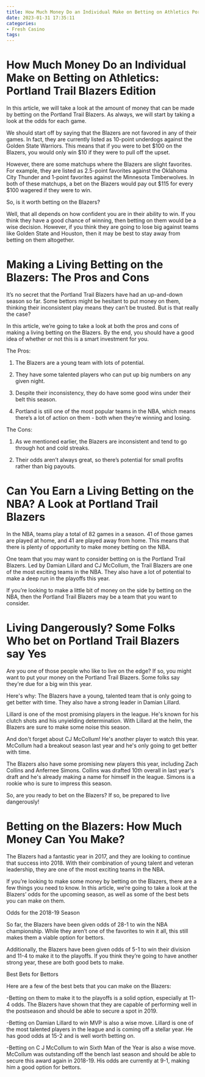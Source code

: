 ```yaml
---
title: How Much Money Do an Individual Make on Betting on Athletics Portland Trail Blazers Edition
date: 2023-01-31 17:35:11
categories:
- Fresh Casino
tags:
---
```



#  How Much Money Do an Individual Make on Betting on Athletics: Portland Trail Blazers Edition

In this article, we will take a look at the amount of money that can be made by betting on the Portland Trail Blazers. As always, we will start by taking a look at the odds for each game.

We should start off by saying that the Blazers are not favored in any of their games. In fact, they are currently listed as 10-point underdogs against the Golden State Warriors. This means that if you were to bet $100 on the Blazers, you would only win $10 if they were to pull off the upset.

However, there are some matchups where the Blazers are slight favorites. For example, they are listed as 2.5-point favorites against the Oklahoma City Thunder and 1-point favorites against the Minnesota Timberwolves. In both of these matchups, a bet on the Blazers would pay out $115 for every $100 wagered if they were to win.

So, is it worth betting on the Blazers?

Well, that all depends on how confident you are in their ability to win. If you think they have a good chance of winning, then betting on them would be a wise decision. However, if you think they are going to lose big against teams like Golden State and Houston, then it may be best to stay away from betting on them altogether.

#  Making a Living Betting on the Blazers: The Pros and Cons

It’s no secret that the Portland Trail Blazers have had an up-and-down season so far. Some bettors might be hesitant to put money on them, thinking their inconsistent play means they can’t be trusted. But is that really the case?

In this article, we’re going to take a look at both the pros and cons of making a living betting on the Blazers. By the end, you should have a good idea of whether or not this is a smart investment for you.

The Pros:

1. The Blazers are a young team with lots of potential.

2. They have some talented players who can put up big numbers on any given night.

3. Despite their inconsistency, they do have some good wins under their belt this season.

4. Portland is still one of the most popular teams in the NBA, which means there’s a lot of action on them - both when they’re winning and losing.

The Cons:

1. As we mentioned earlier, the Blazers are inconsistent and tend to go through hot and cold streaks.

2. Their odds aren’t always great, so there’s potential for small profits rather than big payouts.

#  Can You Earn a Living Betting on the NBA? A Look at Portland Trail Blazers

In the NBA, teams play a total of 82 games in a season. 41 of those games are played at home, and 41 are played away from home. This means that there is plenty of opportunity to make money betting on the NBA.

One team that you may want to consider betting on is the Portland Trail Blazers. Led by Damian Lillard and CJ McCollum, the Trail Blazers are one of the most exciting teams in the NBA. They also have a lot of potential to make a deep run in the playoffs this year.

If you’re looking to make a little bit of money on the side by betting on the NBA, then the Portland Trail Blazers may be a team that you want to consider.

#  Living Dangerously? Some Folks Who bet on Portland Trail Blazers say Yes

Are you one of those people who like to live on the edge? If so, you might want to put your money on the Portland Trail Blazers. Some folks say they're due for a big win this year.

Here's why: The Blazers have a young, talented team that is only going to get better with time. They also have a strong leader in Damian Lillard.

Lillard is one of the most promising players in the league. He's known for his clutch shots and his unyielding determination. With Lillard at the helm, the Blazers are sure to make some noise this season.

And don't forget about CJ McCollum! He's another player to watch this year. McCollum had a breakout season last year and he's only going to get better with time.

The Blazers also have some promising new players this year, including Zach Collins and Anfernee Simons. Collins was drafted 10th overall in last year's draft and he's already making a name for himself in the league. Simons is a rookie who is sure to impress this season.

So, are you ready to bet on the Blazers? If so, be prepared to live dangerously!

#  Betting on the Blazers: How Much Money Can You Make?

The Blazers had a fantastic year in 2017, and they are looking to continue that success into 2018. With their combination of young talent and veteran leadership, they are one of the most exciting teams in the NBA.

If you’re looking to make some money by betting on the Blazers, there are a few things you need to know. In this article, we’re going to take a look at the Blazers’ odds for the upcoming season, as well as some of the best bets you can make on them.

Odds for the 2018-19 Season

So far, the Blazers have been given odds of 28-1 to win the NBA championship. While they aren’t one of the favorites to win it all, this still makes them a viable option for bettors.

 Additionally, the Blazers have been given odds of 5-1 to win their division and 11-4 to make it to the playoffs. If you think they’re going to have another strong year, these are both good bets to make.

Best Bets for Bettors

Here are a few of the best bets that you can make on the Blazers:

-Betting on them to make it to the playoffs is a solid option, especially at 11-4 odds. The Blazers have shown that they are capable of performing well in the postseason and should be able to secure a spot in 2019.

-Betting on Damian Lillard to win MVP is also a wise move. Lillard is one of the most talented players in the league and is coming off a stellar year. He has good odds at 15-2 and is well worth betting on.

-Betting on C J McCollum to win Sixth Man of the Year is also a wise move. McCollum was outstanding off the bench last season and should be able to secure this award again in 2018-19. His odds are currently at 9-1, making him a good option for bettors.
